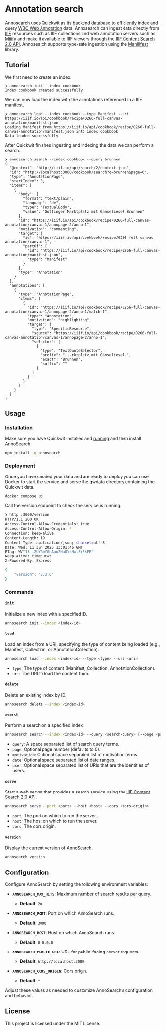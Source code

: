 

# Annotation search

Annosearch uses [Quickwit](https://quickwit.io) as its backend database to efficiently index and query [W3C Web Annotation](https://www.w3.org/TR/annotation-model/) data. Annosearch can ingest data directly from [IIIF](https://iiif.io/) resources such as IIIF collections and web annotation servers such as [Miiify](https://github.com/nationalarchives/miiify) and make it available to IIIF viewers through the [IIIF Content Search 2.0 API](https://iiif.io/api/search/2.0/). Annosearch supports type-safe ingestion using the [Maniiifest](https://github.com/jptmoore/maniiifest) library. 

## Tutorial

We first need to create an index.
```
❯ annosearch init --index cookbook
Index cookbook created successfully
```
We can now load the index with the annotations referenced in a IIIF manifest.
```
❯ annosearch load --index cookbook --type Manifest --uri https://iiif.io/api/cookbook/recipe/0266-full-canvas-annotation/manifest.json
Loading Manifest from https://iiif.io/api/cookbook/recipe/0266-full-canvas-annotation/manifest.json into index cookbook
Data loaded successfully
```
After Quickwit finishes ingesting and indexing the data we can perform a search.
```
❯ annosearch search --index cookbook --query brunnen
{
  "@context": "http://iiif.io/api/search/2/context.json",
  "id": "http://localhost:3000/cookbook/search?q=brunnen&page=0",
  "type": "AnnotationPage",
  "startIndex": 0,
  "items": [
    {
      "body": {
        "format": "text/plain",
        "language": "de",
        "type": "TextualBody",
        "value": "Göttinger Marktplatz mit Gänseliesel Brunnen"
      },
      "id": "https://iiif.io/api/cookbook/recipe/0266-full-canvas-annotation/canvas-1/annopage-2/anno-1",
      "motivation": "commenting",
      "target": {
        "id": "https://iiif.io/api/cookbook/recipe/0266-full-canvas-annotation/canvas-1",
        "partOf": {
          "id": "https://iiif.io/api/cookbook/recipe/0266-full-canvas-annotation/manifest.json",
          "type": "Manifest"
        }
      },
      "type": "Annotation"
    }
  ],
  "annotations": [
    {
      "type": "AnnotationPage",
      "items": [
        {
          "id": "https://iiif.io/api/cookbook/recipe/0266-full-canvas-annotation/canvas-1/annopage-2/anno-1/match-1",
          "type": "Annotation",
          "motivation": "highlighting",
          "target": {
            "type": "SpecificResource",
            "source": "https://iiif.io/api/cookbook/recipe/0266-full-canvas-annotation/canvas-1/annopage-2/anno-1",
            "selector": [
              {
                "type": "TextQuoteSelector",
                "prefix": "...rktplatz mit Gänseliesel ",
                "exact": "Brunnen",
                "suffix": ""
              }
            ]
          }
        }
      ]
    }
  ]
}
```

## Usage

### Installation

Make sure you have Quickwit installed and [running](https://quickwit.io/docs/get-started/quickstart) and then install AnnoSearch.

```bash
npm install -g annosearch
```

### Deployment

Once you have created your data and are ready to deploy you can use Docker to start the service and serve the qwdata directory containing the Quickwit data.

```bash
docker compose up
```

Call the version endpoint to check the service is running.
```bash
❯ http :3000/version
HTTP/1.1 200 OK
Access-Control-Allow-Credentials: true
Access-Control-Allow-Origin: *
Connection: keep-alive
Content-Length: 19
Content-Type: application/json; charset=utf-8
Date: Wed, 11 Jun 2025 13:01:46 GMT
ETag: W/"13-iZUY2mYGnAauZNa8YzHxtZrPkFE"
Keep-Alive: timeout=5
X-Powered-By: Express

{
    "version": "0.3.6"
}
```

### Commands

#### `init`

Initialize a new index with a specified ID.

```bash
annosearch init --index <index-id>
```

#### `load`

Load an index from a URI, specifying the type of content being loaded (e.g., Manifest, Collection, or AnnotationCollection).

```bash
annosearch load --index <index-id> --type <type> --uri <uri>
```

- `type`: The type of content (Manifest, Collection, AnnotationCollection).
- `uri`: The URI to load the content from.

#### `delete`

Delete an existing index by ID.

```bash
annosearch delete --index <index-id>
```

#### `search`

Perform a search on a specified index.

```bash
annosearch search --index <index-id> --query <search-query> [--page <page-number>] [--motivation <motivation>] [--date <date-ranges>] [--user <users>]
```

- `query`: A space separated list of search query terms.
- `page`: Optional page number (defaults to 0).
- `motivation`: Optional space separated list of motivation terms.
- `date`: Optional space separated list of date ranges.
- `user`: Optional space separated list of URIs that are the identities of users. 

#### `serve`

Start a web server that provides a search service using the [IIIF Content Search 2.0 API](https://iiif.io/api/search/2.0/).

```bash
annosearch serve --port <port> --host <host> --cors <cors-origin>
```

- `port`: The port on which to run the server.
- `host`: The host on which to run the server.
- `cors`: The cors origin.

#### `version`

Display the current version of AnnoSearch.

```bash
annosearch version
```


## Configuration

Configure AnnoSearch by setting the following environment variables:

- **`ANNOSEARCH_MAX_HITS`**: Maximum number of search results per query.
  - **Default**: `20`
  
- **`ANNOSEARCH_PORT`**: Port on which AnnoSearch runs.
  - **Default**: `3000`

- **`ANNOSEARCH_HOST`**: Host on which AnnoSearch runs.
  - **Default**: `0.0.0.0`

- **`ANNOSEARCH_PUBLIC_URL`**: URL for public-facing server requests.
  - **Default**: `http://localhost:3000`

- **`ANNOSEARCH_CORS_ORIGIN`**: Cors origin.
  - **Default**: `*`

Adjust these values as needed to customize AnnoSearch’s configuration and behavior.

## License

This project is licensed under the MIT License.


